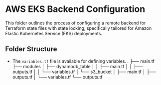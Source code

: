 # AWS EKS Backend Configuration

This folder outlines the process of configuring a remote backend for Terraform state files with state locking, specifically tailored for Amazon Elastic Kubernetes Service (EKS) deployments.

## Folder Structure

- The `variables.tf` file is available for defining variables.
.
├── main.tf
├── modules
│   ├── dynamodb_table
│   │   ├── main.tf
│   │   ├── outputs.tf
│   │   └── variables.tf
│   └── s3_bucket
│       ├── main.tf
│       ├── outputs.tf
│       └── variables.tf
└── outputs.tf
